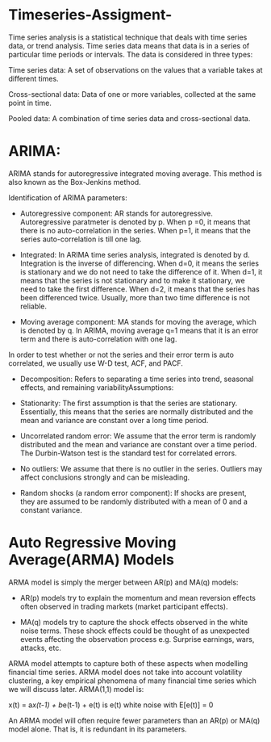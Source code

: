 # Timeseries-Assigment-

Time series analysis is a statistical technique that deals with time series data, or trend analysis.  Time series data means that data is in a series of  particular time periods or intervals.  The data is considered in three types:

Time series data: A set of observations on the values that a variable takes at different times.

Cross-sectional data: Data of one or more variables, collected at the same point in time.

Pooled data: A combination of time series data and cross-sectional data.


# ARIMA:

ARIMA stands for autoregressive integrated moving average.  This method is also known as the Box-Jenkins method.

Identification of ARIMA parameters:

* Autoregressive component: AR stands for autoregressive.  Autoregressive paratmeter is denoted by p.  When p =0, it means that there is no auto-correlation in the series.  When p=1, it means that the series auto-correlation is till one lag.

* Integrated: In ARIMA time series analysis, integrated is denoted by d.  Integration is the inverse of differencing.  When d=0, it means the series is stationary and we do not need to take the difference of it.  When d=1, it means that the series is not stationary and to make it stationary, we need to take the first difference.  When d=2, it means that the series has been differenced twice.  Usually, more than two time difference is not reliable.

* Moving average component: MA stands for moving the average, which is denoted by q.  In ARIMA, moving average q=1 means that it is an error term and there is auto-correlation with one lag.



In order to test whether or not the series and their error term is auto correlated, we usually use W-D test, ACF, and PACF.


* Decomposition: Refers to separating a time series into trend, seasonal effects, and remaining variabilityAssumptions:

* Stationarity: The first assumption is that the series are stationary.  Essentially, this means that the series are normally distributed and the mean and variance are constant over a long time period.

* Uncorrelated random error: We assume that the error term is randomly distributed and the mean and variance are constant over a time period.  The Durbin-Watson test is the standard test for correlated errors.

* No outliers: We assume that there is no outlier in the series.  Outliers may affect conclusions strongly and can be misleading.

* Random shocks (a random error component): If shocks are present, they are assumed to be randomly distributed with a mean of 0 and a constant variance.


# Auto Regressive Moving Average(ARMA) Models


ARMA model is simply the merger between AR(p) and MA(q) models:


* AR(p) models try to explain the momentum and mean reversion effects often observed in trading markets (market participant effects).

* MA(q) models try to capture the shock effects observed in the white noise terms. These shock effects could be thought of as unexpected events affecting the observation process e.g. Surprise earnings, wars, attacks, etc.

ARMA model attempts to capture both of these aspects when modelling financial time series. ARMA model does not take into account volatility clustering, a key empirical phenomena of many financial time series which we will discuss later.
ARMA(1,1) model is:


x(t) = a*x(t-1) + b*e(t-1) + e(t)
is e(t) white noise with E[e(t)] = 0

An ARMA model will often require fewer parameters than an AR(p) or MA(q) model alone. That is, it is redundant in its parameters.
